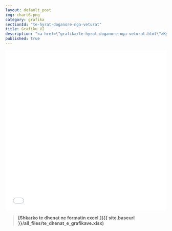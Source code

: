 ```yaml
---
layout: default_post
img: chart6.png
category: grafika
sectionId: "te-hyrat-doganore-nga-veturat"
title: Grafiku VI
description: "<a href=\"grafika/te-hyrat-doganore-nga-veturat.html\">Ky grafikon </a>paraqet të hyrat doganore nga veturat."
published: true
---
```










<iframe class="highcharts-iframe" src="//cloud.highcharts.com/embed/uduteb" style="border: 0; width: 100%; height: 500px">&nbsp;</iframe>

>**[Shkarko te dhenat ne formatin excel.]({{ site.baseurl }}/all_files/te_dhenat_e_grafikave.xlsx)**
